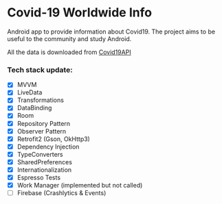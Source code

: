 # Covid-19 Worldwide Info


Android app to provide information about Covid19. The project aims to be useful to the community and study Android.

All the data is downloaded from [Covid19API](https://covid19api.com/)


### Tech stack update:
- [x] MVVM
- [x] LiveData
- [x] Transformations
- [x] DataBinding
- [x] Room
- [x] Repository Pattern
- [x] Observer Pattern
- [x] Retrofit2 (Gson, OkHttp3)
- [x] Dependency Injection
- [x] TypeConverters
- [x] SharedPreferences
- [x] Internationalization
- [x] Espresso Tests
- [x] Work Manager (implemented but not called)
- [ ] Firebase (Crashlytics & Events)

